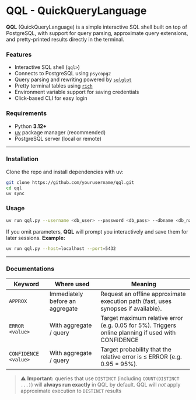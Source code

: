 # QQL - QuickQueryLanguage

**QQL** (QuickQueryLanguage) is a simple interactive SQL shell built on top of PostgreSQL,
with support for query parsing, approximate query extensions, and pretty-printed results
directly in the terminal.

### Features

- Interactive SQL shell (`qql>`)
- Connects to PostgreSQL using `psycopg2`
- Query parsing and rewriting powered by [`sqlglot`](https://github.com/tobymao/sqlglot)
- Pretty terminal tables using [`rich`](https://github.com/Textualize/rich)
- Environment variable support for saving credentials
- Click-based CLI for easy login

### Requirements

- Python **3.12+**
- [uv](https://github.com/astral-sh/uv) package manager (recommended)
- PostgreSQL server (local or remote)

---

### Installation

Clone the repo and install dependencies with uv:

```bash
git clone https://github.com/yourusername/qql.git
cd qql
uv sync
```

### Usage

```bash
uv run qql.py --username <db_user> --password <db_pass> --dbname <db_name> --host <db_host> --port <db_port>
```

If you omit parameters, **QQL** will prompt you interactively and save them for later sessions.
**Example:**

```bash
uv run qql.py --host=localhost --port=5432
```

---

### Documentations

| Keyword    | Where used                      | Meaning |
| ---------- | ------------------------------- | ------- |
| `APPROX` | Immediately before an aggregate |Request an offline approximate execution path (fast, uses synopses if available).|
|`ERROR <value>`|With aggregate / query|Target maximum relative error (e.g. 0.05 for 5%). Triggers online planning if used with CONFIDENCE|
|`CONFIDENCE <value>`|With aggregate / query|Target probability that the relative error is ≤ ERROR (e.g. 0.95 = 95%).| 

> ⚠️ **Important:** queries that use `DISTINCT` (including `COUNT(DISTINCT ...)`) will **always run exactly** in QQL by default. QQL will *not* apply approximate execution to `DISTINCT` results